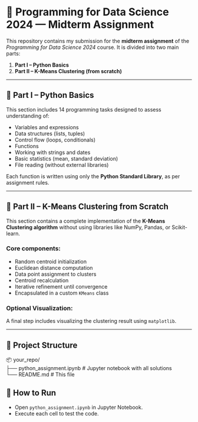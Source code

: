 # 🧠 Programming for Data Science 2024 — Midterm Assignment

This repository contains my submission for the **midterm assignment** of the *Programming for Data Science 2024* course. It is divided into two main parts:

1. **Part I – Python Basics**
2. **Part II – K-Means Clustering (from scratch)**

---

## 📘 Part I – Python Basics

This section includes 14 programming tasks designed to assess understanding of:

- Variables and expressions
- Data structures (lists, tuples)
- Control flow (loops, conditionals)
- Functions
- Working with strings and dates
- Basic statistics (mean, standard deviation)
- File reading (without external libraries)

Each function is written using only the **Python Standard Library**, as per assignment rules.

---

## 🤖 Part II – K-Means Clustering from Scratch

This section contains a complete implementation of the **K-Means Clustering algorithm** without using libraries like NumPy, Pandas, or Scikit-learn.

### Core components:
- Random centroid initialization
- Euclidean distance computation
- Data point assignment to clusters
- Centroid recalculation
- Iterative refinement until convergence
- Encapsulated in a custom `KMeans` class

### Optional Visualization:
A final step includes visualizing the clustering result using `matplotlib`.

---

## 📁 Project Structure

📦 your_repo/ <br>
├── python_assignment.ipynb     # Jupyter notebook with all solutions <br>
└── README.md                   # This file <br>

## 🧪 How to Run

- Open `python_assignment.ipynb` in Jupyter Notebook.
- Execute each cell to test the code.

